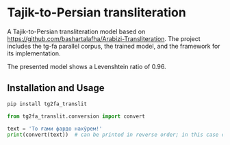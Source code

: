 # Tajik-to-Persian transliteration

A Tajik-to-Persian transliteration model based on https://github.com/bashartalafha/Arabizi-Transliteration. The project includes the tg-fa parallel corpus, the trained model, and the framework for its implementation.

The presented model shows a Levenshtein ratio of 0.96.

## Installation and Usage
```py
pip install tg2fa_translit

from tg2fa_translit.conversion import convert

text = 'То ғами фардо нахӯрем!'
print(convert(text))  # can be printed in reverse order; in this case copy-paste the output or write directly to a file
```
